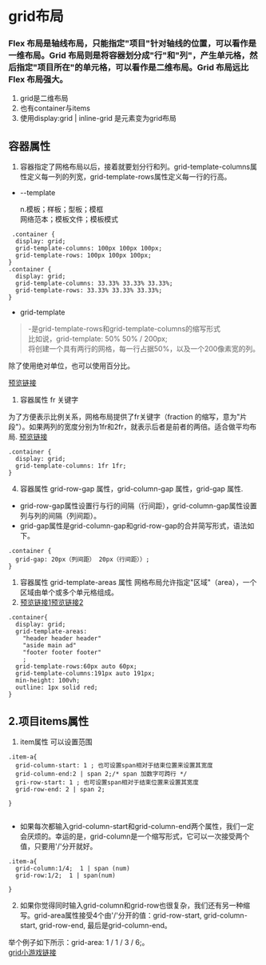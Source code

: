 # grid布局
### Flex 布局是轴线布局，只能指定"项目"针对轴线的位置，可以看作是一维布局。Grid 布局则是将容器划分成"行"和"列"，产生单元格，然后指定"项目所在"的单元格，可以看作是二维布局。Grid 布局远比 Flex 布局强大。  

1. grid是二维布局
2. 也有container与items
3. 使用display:grid | inline-grid 是元素变为grid布局
 
## 容器属性
1. 容器指定了网格布局以后，接着就要划分行和列。grid-template-columns属性定义每一列的列宽，grid-template-rows属性定义每一行的行高。    
* --template
  
  n.模板；样板；型板；模框  
  网络范本；模板文件；模板模式
```
 .container {
  display: grid;
  grid-template-columns: 100px 100px 100px;
  grid-template-rows: 100px 100px 100px;
}
.container {
  display: grid;
  grid-template-columns: 33.33% 33.33% 33.33%;
  grid-template-rows: 33.33% 33.33% 33.33%;
}
```
* grid-template
>-是grid-template-rows和grid-template-columns的缩写形式  
比如说，grid-template: 50% 50% / 200px;  
将创建一个具有两行的网格，每一行占据50%，以及一个200像素宽的列。  

除了使用绝对单位，也可以使用百分比。    

[预览链接](http://js.jirengu.com/vaxuvinigi/3/edit)  
 
1. 容器属性 fr 关键字

为了方便表示比例关系，网格布局提供了fr关键字（fraction 的缩写，意为"片段"）。如果两列的宽度分别为1fr和2fr，就表示后者是前者的两倍。适合做平均布局.
[预览链接](http://127.0.0.1:5500/grid.html)

```
.container {
  display: grid;
  grid-template-columns: 1fr 1fr;
}
```
4. 容器属性 grid-row-gap 属性，grid-column-gap 属性，grid-gap 属性.  
* grid-row-gap属性设置行与行的间隔（行间距），grid-column-gap属性设置列与列的间隔（列间距）。
* grid-gap属性是grid-column-gap和grid-row-gap的合并简写形式，语法如下。
```
.container {
  grid-gap: 20px（列间距） 20px（行间距））;
}
```
1. 容器属性 grid-template-areas 属性 网格布局允许指定"区域"（area），一个区域由单个或多个单元格组成。  
2. [预览链接1](http://js.jirengu.com/qucikukuru/4/edit)[预览链接2](http://js.jirengu.com/gevidabaqo/2/edit)
```
.container{
  display: grid;
  grid-template-areas:
    "header header header"
    "aside main ad"
    "footer footer footer"
    ;
  grid-template-rows:60px auto 60px;
  grid-template-columns:191px auto 191px;
  min-height: 100vh;
  outline: 1px solid red;
}
```
## 2.项目items属性
1. item属性 可以设置范围

```
.item-a{
  grid-column-start: 1 ; 也可设置span相对于结束位置来设置其宽度
  grid-column-end:2 | span 2;/* span 加数字可跨行 */
  gri-row-start: 1 ; 也可设置span相对于结束位置来设置其宽度
  grid-row-end: 2 | span 2;
  
}


```
* 如果每次都输入grid-column-start和grid-column-end两个属性，我们一定会厌烦的。幸运的是，grid-column是一个缩写形式，它可以一次接受两个值，只要用'/'分开就好。
```
.item-a{
  grid-column:1/4;  1 | span (num)
  grid-row:1/2;  1 | span(num) 
  
}
```   


2. 如果你觉得同时输入grid-column和grid-row也很复杂，我们还有另一种缩写。grid-area属性接受4个由'/'分开的值：grid-row-start, grid-column-start, grid-row-end, 最后是grid-column-end。

举个例子如下所示：grid-area: 1 / 1 / 3 / 6;。  
[grid小游戏链接](https://cssgridgarden.com/#zh-cn) 
